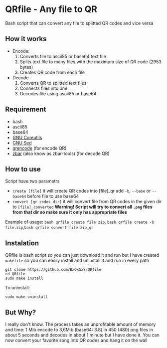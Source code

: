 # QRfile - Any file to QR
Bash script that can convert any file to splitted QR codes and vice versa

## How it works
* Encode:
     1. Converts file to ascii85 or base64 text file
     2. Splits text file to many files with the maximum size of QR code (2953 bytes)
     3. Creates QR code from each file
* Decode
     1. Converts QR to splitted text files
     2. Connects files into one
     3. Decodes file using ascii85 or base64

## Requirement
* bash
* ascii85
* base64
* [GNU Coreutils](https://www.gnu.org/software/coreutils/)
* [GNU Sed](https://www.gnu.org/software/sed/)
* [qrencode](https://github.com/fukuchi/libqrencode) (for encode QR)
* [zbar](https://github.com/mchehab/zbar) (also know as zbar-tools) (for decode QR)

## How to use
Script have two parametrs
* `create [file]` it will create QR codes into [file]_qr add `-b`, `--base` or `--base64` before file to use base64
* `convert [qr codes dir]` it will convert file from QR codes in the given dir to `[file]_converted` **Warning! Script will try to convert all `.png` files from that dir so make sure it only has appropriate files**

Example of usage: `bash qrfile create file.zip`, `bash qrfile create -b file.zip`,`bash qrfile convert file.zip_qr`

## Instalation
QRfile is bash script so you can just download it and run but I have created `makefile` so you can easily install and uninstall it and run in every path

```
git clone https://github.com/BxOxSxS/QRfile
cd QRfile
sudo make install
```
To uninstall:
```
sudo make uninstall
```

## But Why?
I really don't know. The process takes an unprofitable amount of memory and time:
1 Mib encode to 3,6Mib (base64: 3.8) in 450 (480) png files in about 5 seconds and decodes in about 1 minute but I have done it. You can now convert your favorite song into QR codes and hang it on the wall
